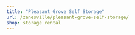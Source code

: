 ```yaml
---
title: "Pleasant Grove Self Storage"
url: /zanesville/pleasant-grove-self-storage/
shop: storage rental
---
```

